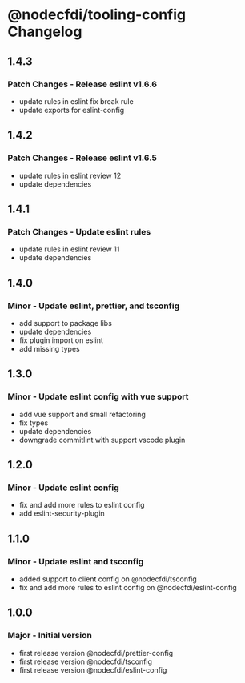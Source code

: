 # @nodecfdi/tooling-config Changelog

## 1.4.3

### Patch Changes - Release eslint v1.6.6

- update rules in eslint fix break rule
- update exports for eslint-config

## 1.4.2

### Patch Changes - Release eslint v1.6.5

- update rules in eslint review 12
- update dependencies

## 1.4.1

### Patch Changes - Update eslint rules

- update rules in eslint review 11
- update dependencies

## 1.4.0

### Minor - Update eslint, prettier, and tsconfig

- add support to package libs
- update dependencies
- fix plugin import on eslint
- add missing types

## 1.3.0

### Minor - Update eslint config with vue support

- add vue support and small refactoring
- fix types
- update dependencies
- downgrade commitlint with support vscode plugin

## 1.2.0

### Minor - Update eslint config

- fix and add more rules to eslint config
- add eslint-security-plugin

## 1.1.0

### Minor - Update eslint and tsconfig

- added support to client config on @nodecfdi/tsconfig
- fix and add more rules to eslint config on @nodecfdi/eslint-config

## 1.0.0

### Major - Initial version

- first release version @nodecfdi/prettier-config
- first release version @nodecfdi/tsconfig
- first release version @nodecfdi/eslint-config
